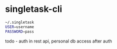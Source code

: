 # singletask-cli


```bash
~/.singletask
USER=username
PASSWORD=pass
```

todo - auth in rest api, personal db access after auth